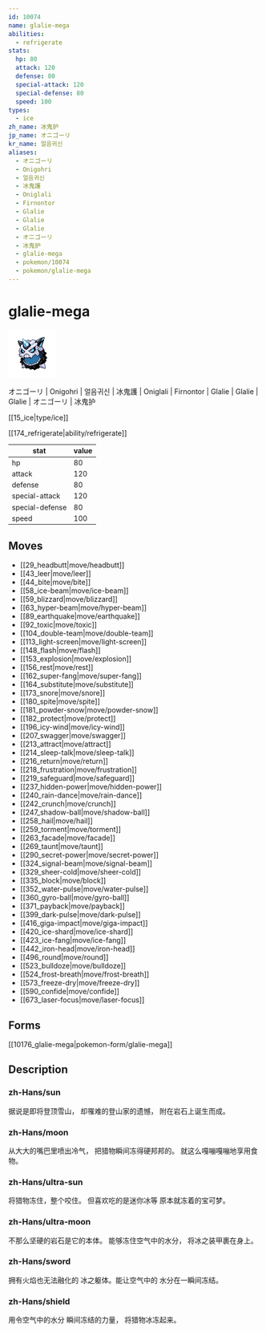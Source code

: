 ```yaml
---
id: 10074
name: glalie-mega
abilities:
  - refrigerate
stats:
  hp: 80
  attack: 120
  defense: 80
  special-attack: 120
  special-defense: 80
  speed: 100
types:
  - ice
zh_name: 冰鬼护
jp_name: オニゴーリ
kr_name: 얼음귀신
aliases:
  - オニゴーリ
  - Onigohri
  - 얼음귀신
  - 冰鬼護
  - Oniglali
  - Firnontor
  - Glalie
  - Glalie
  - Glalie
  - オニゴーリ
  - 冰鬼护
  - glalie-mega
  - pokemon/10074
  - pokemon/glalie-mega
---
```

# glalie-mega

![](https://raw.githubusercontent.com/PokeAPI/sprites/master/sprites/pokemon/10074.png)

オニゴーリ | Onigohri | 얼음귀신 | 冰鬼護 | Oniglali | Firnontor | Glalie | Glalie | Glalie | オニゴーリ | 冰鬼护

[[15_ice|type/ice]]

[[174_refrigerate|ability/refrigerate]]

|stat|value|
|---|---|
|hp|80|
|attack|120|
|defense|80|
|special-attack|120|
|special-defense|80|
|speed|100|


## Moves

- [[29_headbutt|move/headbutt]]
- [[43_leer|move/leer]]
- [[44_bite|move/bite]]
- [[58_ice-beam|move/ice-beam]]
- [[59_blizzard|move/blizzard]]
- [[63_hyper-beam|move/hyper-beam]]
- [[89_earthquake|move/earthquake]]
- [[92_toxic|move/toxic]]
- [[104_double-team|move/double-team]]
- [[113_light-screen|move/light-screen]]
- [[148_flash|move/flash]]
- [[153_explosion|move/explosion]]
- [[156_rest|move/rest]]
- [[162_super-fang|move/super-fang]]
- [[164_substitute|move/substitute]]
- [[173_snore|move/snore]]
- [[180_spite|move/spite]]
- [[181_powder-snow|move/powder-snow]]
- [[182_protect|move/protect]]
- [[196_icy-wind|move/icy-wind]]
- [[207_swagger|move/swagger]]
- [[213_attract|move/attract]]
- [[214_sleep-talk|move/sleep-talk]]
- [[216_return|move/return]]
- [[218_frustration|move/frustration]]
- [[219_safeguard|move/safeguard]]
- [[237_hidden-power|move/hidden-power]]
- [[240_rain-dance|move/rain-dance]]
- [[242_crunch|move/crunch]]
- [[247_shadow-ball|move/shadow-ball]]
- [[258_hail|move/hail]]
- [[259_torment|move/torment]]
- [[263_facade|move/facade]]
- [[269_taunt|move/taunt]]
- [[290_secret-power|move/secret-power]]
- [[324_signal-beam|move/signal-beam]]
- [[329_sheer-cold|move/sheer-cold]]
- [[335_block|move/block]]
- [[352_water-pulse|move/water-pulse]]
- [[360_gyro-ball|move/gyro-ball]]
- [[371_payback|move/payback]]
- [[399_dark-pulse|move/dark-pulse]]
- [[416_giga-impact|move/giga-impact]]
- [[420_ice-shard|move/ice-shard]]
- [[423_ice-fang|move/ice-fang]]
- [[442_iron-head|move/iron-head]]
- [[496_round|move/round]]
- [[523_bulldoze|move/bulldoze]]
- [[524_frost-breath|move/frost-breath]]
- [[573_freeze-dry|move/freeze-dry]]
- [[590_confide|move/confide]]
- [[673_laser-focus|move/laser-focus]]

## Forms



[[10176_glalie-mega|pokemon-form/glalie-mega]]

## Description

### zh-Hans/sun

据说是即将登顶雪山，
却罹难的登山家的遗憾，
附在岩石上诞生而成。

### zh-Hans/moon

从大大的嘴巴里喷出冷气，
把猎物瞬间冻得硬邦邦的。
就这么嘎嘣嘎嘣地享用食物。

### zh-Hans/ultra-sun

将猎物冻住，整个咬住。
但喜欢吃的是迷你冰等
原本就冻着的宝可梦。

### zh-Hans/ultra-moon

不那么坚硬的岩石是它的本体。
能够冻住空气中的水分，
将冰之装甲裹在身上。

### zh-Hans/sword

拥有火焰也无法融化的
冰之躯体。能让空气中的
水分在一瞬间冻结。

### zh-Hans/shield

用令空气中的水分
瞬间冻结的力量，
将猎物冰冻起来。

